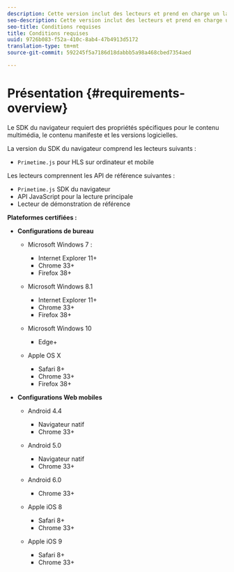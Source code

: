 ```yaml
---
description: Cette version inclut des lecteurs et prend en charge un large éventail de navigateurs.
seo-description: Cette version inclut des lecteurs et prend en charge un large éventail de navigateurs.
seo-title: Conditions requises
title: Conditions requises
uuid: 9726b083-f52a-410c-8ab4-47b4913d5172
translation-type: tm+mt
source-git-commit: 592245f5a7186d18dabbb5a98a468cbed7354aed

---
```



# Présentation {#requirements-overview}

Le SDK du navigateur requiert des propriétés spécifiques pour le contenu multimédia, le contenu manifeste et les versions logicielles.

La version du SDK du navigateur comprend les lecteurs suivants :

* `Primetime.js` pour HLS sur ordinateur et mobile

Les lecteurs comprennent les API de référence suivantes :

* `Primetime.js` SDK du navigateur
* API JavaScript pour la lecture principale
* Lecteur de démonstration de référence

**Plateformes certifiées :**

* **Configurations de bureau**

   * Microsoft Windows 7 :

      * Internet Explorer 11+
      * Chrome 33+
      * Firefox 38+
   * Microsoft Windows 8.1

      * Internet Explorer 11+
      * Chrome 33+
      * Firefox 38+
   * Microsoft Windows 10

      * Edge+
   * Apple OS X

      * Safari 8+
      * Chrome 33+
      * Firefox 38+




* **Configurations Web mobiles**

   * Android 4.4

      * Navigateur natif
      * Chrome 33+
   * Android 5.0

      * Navigateur natif
      * Chrome 33+
   * Android 6.0

      * Chrome 33+
   * Apple iOS 8

      * Safari 8+
      * Chrome 33+
   * Apple iOS 9

      * Safari 8+
      * Chrome 33+